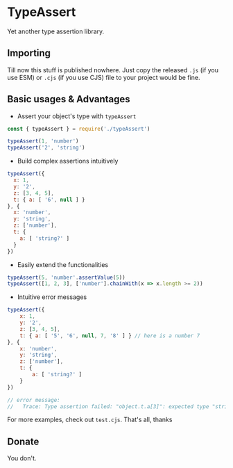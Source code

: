 # TypeAssert
Yet another type assertion library.

## Importing
Till now this stuff is published nowhere. Just copy the released `.js` (if you use ESM) or `.cjs` (if you use CJS) file to your project would be fine.

## Basic usages & Advantages

 - Assert your object's type with `typeAssert`

```js
const { typeAssert } = require('./typeAssert')

typeAssert(1, 'number')
typeAssert('2', 'string')
```

 - Build complex assertions intuitively

```js
typeAssert({
  x: 1,
  y: '2',
  z: [3, 4, 5],
  t: { a: [ '6', null ] }
}, {
  x: 'number',
  y: 'string',
  z: ['number'],
  t: {
    a: [ 'string?' ]
  }
})
```

 - Easily extend the functionalities
```js
typeAssert(5, 'number'.assertValue(5))
typeAssert([1, 2, 3], ['number'].chainWith(x => x.length >= 2))
```

 - Intuitive error messages
 
```js
typeAssert({
    x: 1,
    y: '2',
    z: [3, 4, 5],
    t: { a: [ '5', '6', null, 7, '8' ] } // here is a number 7
}, {
    x: 'number',
    y: 'string',
    z: ['number'],
    t: {
        a: [ 'string?' ]
    }
})

// error message:
//   Trace: Type assertion failed: "object.t.a[3]": expected type "string", got "number"
```

For more examples, check out `test.cjs`. That's all, thanks

## Donate
You don't.

